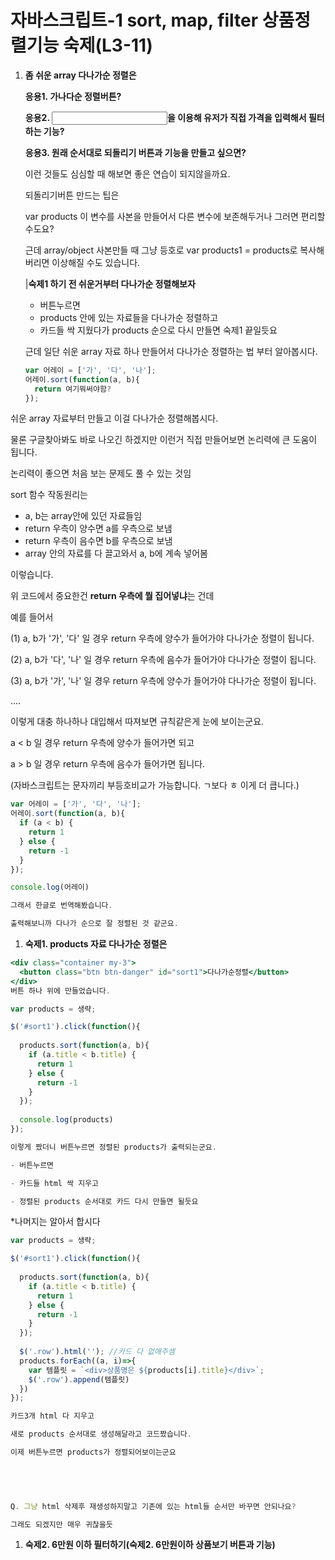 # 자바스크립트-1 **sort, map, filter 상품정렬기능 숙제(L3-11)**

1. **좀 쉬운 array 다나가순 정렬은**
    
    **응용1. 가나다순 정렬버튼?**
    
    **응용2. <input>을 이용해 유저가 직접 가격을 입력해서 필터하는 기능?**
    
    **응용3. 원래 순서대로 되돌리기 버튼과 기능을 만들고 싶으면?**
    
    이런 것들도 심심할 때 해보면 좋은 연습이 되지않을까요.
    
    되돌리기버튼 만드는 팁은
    
    var products 이 변수를 사본을 만들어서 다른 변수에 보존해두거나 그러면 편리할 수도요?
    
    근데 array/object 사본만들 때 그냥 등호로 var products1 = products로 복사해버리면 이상해질 수도 있습니다.
    
    |**숙제1 하기 전 쉬운거부터 다나가순 정렬해보자**
    
    - 버튼누르면
    - products 안에 있는 자료들을 다나가순 정렬하고
    - 카드들 싹 지웠다가 products 순으로 다시 만들면 숙제1 끝일듯요
    
    근데 일단 쉬운 array 자료 하나 만들어서 다나가순 정렬하는 법 부터 알아봅시다.
    
    ```jsx
    var 어레이 = ['가', '다', '나'];
    어레이.sort(function(a, b){
      return 여기뭐써야함?
    });
    ```
    

쉬운 array 자료부터 만들고 이걸 다나가순 정렬해봅시다.

물론 구글찾아봐도 바로 나오긴 하겠지만 이런거 직접 만들어보면 논리력에 큰 도움이 됩니다.

논리력이 좋으면 처음 보는 문제도 풀 수 있는 것임

sort 함수 작동원리는

- a, b는 array안에 있던 자료들임
- return 우측이 양수면 a를 우측으로 보냄
- return 우측이 음수면 b를 우측으로 보냄
- array 안의 자료를 다 끌고와서 a, b에 계속 넣어봄

이렇습니다.

위 코드에서 중요한건 **return 우측에 뭘 집어넣냐**는 건데

예를 들어서

(1) a, b가 '가', '다' 일 경우 return 우측에 양수가 들어가야 다나가순 정렬이 됩니다.

(2) a, b가 '다', '나' 일 경우 return 우측에 음수가 들어가야 다나가순 정렬이 됩니다.

(3) a, b가 '가', '나' 일 경우 return 우측에 양수가 들어가야 다나가순 정렬이 됩니다.

....

이렇게 대충 하나하나 대입해서 따져보면 규칙같은게 눈에 보이는군요.

a < b 일 경우 return 우측에 양수가 들어가면 되고

a > b 일 경우 return 우측에 음수가 들어가면 됩니다.

(자바스크립트는 문자끼리 부등호비교가 가능합니다. ㄱ보다 ㅎ 이게 더 큽니다.)

```jsx
var 어레이 = ['가', '다', '나'];
어레이.sort(function(a, b){
  if (a < b) {
    return 1 
  } else {
    return -1
  }
});

console.log(어레이)

그래서 한글로 번역해봤습니다.

출력해보니까 다나가 순으로 잘 정렬된 것 같군요.
```

1. **숙제1. products 자료 다나가순 정렬은**

```jsx
<div class="container my-3">
  <button class="btn btn-danger" id="sort1">다나가순정렬</button>
</div>
버튼 하나 위에 만들었습니다.
```

```jsx
var products = 생략;

$('#sort1').click(function(){
  
  products.sort(function(a, b){
    if (a.title < b.title) {
      return 1
    } else {
      return -1
    }
  });
  
  console.log(products)
});

이렇게 짰더니 버튼누르면 정렬된 products가 출력되는군요.

- 버튼누르면

- 카드들 html 싹 지우고

- 정렬된 products 순서대로 카드 다시 만들면 될듯요
```

*나머지는 알아서 합시다

```jsx
var products = 생략;

$('#sort1').click(function(){
  
  products.sort(function(a, b){
    if (a.title < b.title) {
      return 1
    } else {
      return -1
    }
  });
  
  $('.row').html(''); //카드 다 없애주셈
  products.forEach((a, i)=>{
    var 템플릿 = `<div>상품명은 ${products[i].title}</div>`;
    $('.row').append(템플릿)
  })
});

카드3개 html 다 지우고

새로 products 순서대로 생성해달라고 코드짰습니다.

이제 버튼누르면 products가 정렬되어보이는군요 

 

 

Q. 그냥 html 삭제후 재생성하지말고 기존에 있는 html들 순서만 바꾸면 안되나요? 

그래도 되겠지만 매우 귀찮을듯
```

1. **숙제2. 6만원 이하 필터하기(숙제2. 6만원이하 상품보기 버튼과 기능)**